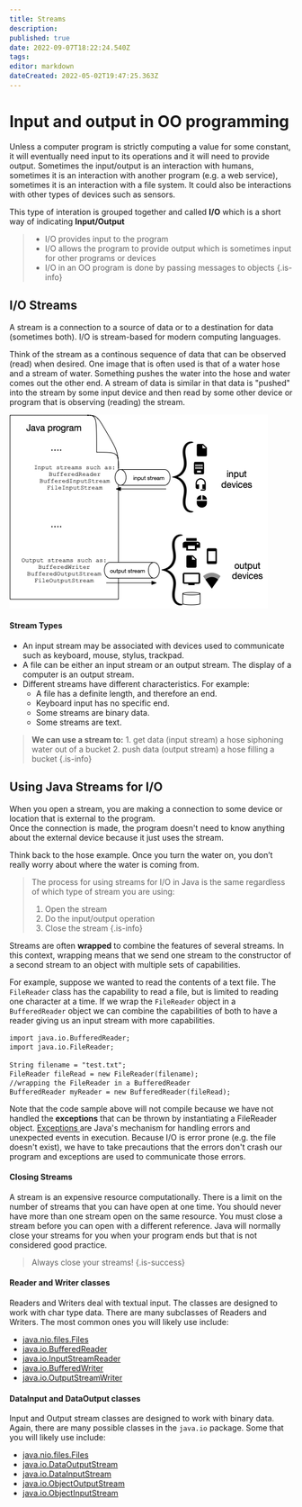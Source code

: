 ```yaml
---
title: Streams
description: 
published: true
date: 2022-09-07T18:22:24.540Z
tags: 
editor: markdown
dateCreated: 2022-05-02T19:47:25.363Z
---
```



# Input and output in OO programming

Unless a computer program is strictly computing a value for some constant, it will eventually need input to its operations and it will need to provide output.  Sometimes the input/output is an interaction with humans,  sometimes it is an interaction with another program (e.g. a web service), sometimes it is an interaction with a file system. It could also be interactions with other types of devices such as sensors.

This type of interation is grouped together and called **I/O** which is a short way of indicating **Input/Output**

> - I/O provides input to the program
> - I/O allows the program to provide output which is sometimes input for other programs or devices
> - I/O in an OO program is done by passing messages to objects
{.is-info}

## I/O Streams

A stream is a connection to a source of data or to a destination for data (sometimes both). I/O is stream-based for modern computing languages.

Think of the stream as a continous sequence of data that can be observed (read) when desired.  One image that is often used is that of a water hose and a stream of water.   Something pushes the water into the hose and water comes out the other end.  A stream of data is similar in that data is "pushed" into the stream by some input device and then read by some other device or program that is observing (reading) the stream.

![input streams such as buffered reader shown taking input from devices such as microphones and mice.  output streams such as buffered writer shown sending output to devices such as printers and terminals.](/images/streams.png)
#### Stream Types
- An input stream may be associated with devices used to communicate such as keyboard, mouse, stylus, trackpad.
- A file can be either an input stream or an output stream.  The display of a computer is an output stream.
- Different streams have different characteristics. For example:
   - A file has a definite length, and therefore an end.
   - Keyboard input has no specific end.
   - Some streams are binary data.
   - Some streams are text.
   
> **We can use a stream to:**
>     1. get data (input stream)  a hose siphoning water out of a bucket
>     2. push data (output stream)  a hose filling a bucket
{.is-info}

## Using Java Streams for I/O

When you open a stream, you are making a connection to some device or location that is external to the program.  
Once the connection is made, the program doesn't need to know anything about the external device because it just uses the stream. 

Think back to the hose example. Once you turn the water on, you don’t really worry about where the water is coming from.

> The process for using streams for I/O in Java is the same regardless of which type of stream you are using:
> 1. Open the stream
> 1. Do the input/output operation
> 1. Close the stream
{.is-info}


Streams are  often **wrapped** to combine the features of several streams.  In this context, wrapping means that we send one stream to the constructor of a second stream to an object with multiple sets of capabilities.

For example, suppose we wanted to read the contents of a text file.   The `FileReader` class has the capability to read a file, but is limited to reading one character at a time.  If we wrap the `FileReader` object in a `BufferedReader` object we can combine the capabilities of both to have a reader giving us an input stream with more capabilities.

```
import java.io.BufferedReader;
import java.io.FileReader;

String filename = "test.txt";
FileReader fileRead = new FileReader(filename);
//wrapping the FileReader in a BufferedReader
BufferedReader myReader = new BufferedReader(fileRead);
```

Note that the code sample above will not compile because we have not handled the **exceptions** that can be thrown by instantiating a FileReader object. [Exceptions ](/errors/exceptions) are Java's mechanism for handling errors and unexpected events in execution.   Because I/O is error prone (e.g. the file doesn't exist), we have to take precautions that the errors don't crash our program and exceptions are used to communicate those errors.
 
#### Closing Streams
A stream is an expensive resource computationally. There is a limit on the number of streams that you can have open at one time. You should never have more than one stream open on the same resource. You must close a stream before you can open with a different reference.  Java will normally close your streams for you when your program ends but that is not considered good practice.

> Always close your streams!
{.is-success}

    
#### Reader and Writer classes
Readers and Writers deal with textual input.  The classes are designed to work with char type data.  There are many subclasses of Readers and Writers. The most common ones you will likely use include:
  - [java.nio.files.Files](http://localhost:8000/docs/api/java.base/java/nio/files/Files.html)
  - [java.io.BufferedReader](http://localhost:8000/docs/api/java.base/java/io/BufferedReader.html)
  - [java.io.InputStreamReader](http://localhost:8000/docs/api/java.base/java/io/InputStreamReader.html)
  - [java.io.BufferedWriter](http://localhost:8000/docs/api/java.base/java/io/BufferedWriter.html)
  - [java.io.OutputStreamWriter](http://localhost:8000/docs/api/java.base/java/io/OutputStreamWriter.html)

#### DataInput and DataOutput classes
Input and Output stream classes are designed to work with binary data.  Again, there are many possible classes in the `java.io` package.  Some that you will likely use include:

- [java.nio.files.Files](http://localhost:8000/docs/api/java.base/java/nio/files/Files.html)
- [java.io.DataOutputStream](http://localhost:8000/docs/api/java.base/java/io/DataOutputStream.html)
- [java.io.DataInputStream](http://localhost:8000/docs/api/java.base/java/io/DataInputStream.html)
- [java.io.ObjectOutputStream](http://localhost:8000/docs/api/java.base/java/io/ObjectOutputStream.html)
- [java.io.ObjectInputStream](http://localhost:8000/docs/api/java.base/java/io/ObjectInputStream.html)




  

